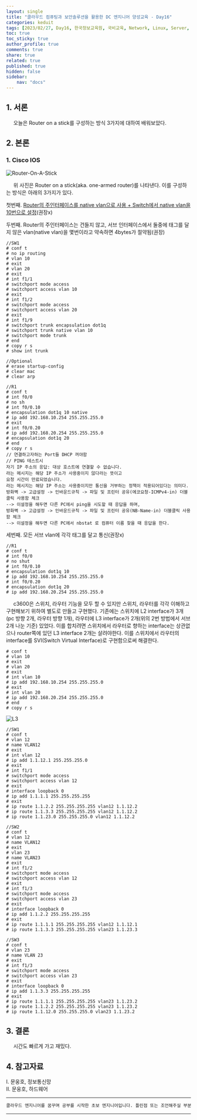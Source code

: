 ```yaml
---
layout: single
title: "클라우드 컴퓨팅과 보안솔루션을 활용한 DC 엔지니어 양성교육 - Day16"
categories: keduit
tags: [2023/02/27, Day16, 한국정보교육원, 국비교육, Network, Linux, Server, 하드웨어]
toc: true
toc_sticky: true
author_profile: true
comments: true
share: true
related: true
published: true
hidden: false
sidebar: 
    nav: "docs"
---
```


## 1. 서론  

&nbsp;&nbsp;&nbsp;&nbsp; 오늘은 Router on a stick를 구성하는 방식 3가지에 대하여 배워보았다.

## 2. 본론  

### 1. Cisco IOS  

![Router-On-A-Stick](https://user-images.githubusercontent.com/124491456/221452027-3ce9681d-07f9-4eb2-986d-f67a1b98190f.jpeg)

&nbsp;&nbsp;&nbsp;&nbsp; 위 사진은 Router on a stick(aka. one-armed router)를 나타낸다. 이를 구성하는 방식은 아래의 3가지가 있다.   

첫번째. [Router의 주인터페이스를 native vlan으로 사용 + Switch에서 native vlan을 10번으로 설정](https://holeman4110.github.io/keduit/keduit-day14/)(권장x)   

두번째. Router의 주인터페이스는 건들지 않고, 서브 인터페이스에서 둘중에 태그를 달지 않은 vlan(native vlan)을 몇번이라고 약속하면 4bytes가 절약됨(권장)

```
//SW1
# conf t
# no ip routing
# vlan 10
# exit
# vlan 20
# exit
# int f1/1
# switchport mode access
# switchport access vlan 10
# exit
# int f1/2
# switchport mode access
# switchport access vlan 20
# exit
# int f1/9
# switchport trunk encapsulation dot1q
# switchport trunk native vlan 10
# switchport mode trunk
# end
# copy r s
# show int trunk

//Optional
# erase startup-config
# clear mac
# clear arp
```

```
//R1
# conf t
# int f0/0
# no sh
# int f0/0.10
# encapsulation dot1q 10 native
# ip add 192.168.10.254 255.255.255.0
# exit
# int f0/0.20
# ip add 192.168.20.254 255.255.255.0
# encapsulation dot1q 20
# end
# copy r s
// 연결하고자하는 Port들 DHCP 꺼야함
// PING 테스트시
자기 IP 주소의 응답: 대상 호스트에 연결할 수 없습니다.
라는 메시지는 해당 IP 주소가 사용중이지 않다라는 뜻이고
요청 시간이 만료되었습니다.
라는 메시지는 해당 IP 주소는 사용중이지만 통신을 거부하는 정책이 적용되어있다는 의미다.
방화벽 -> 고급설정 -> 인바운드규칙 -> 파일 및 프린터 공유(에코요청-ICMPv4-in) 더블클릭 사용함 체크
--> 이설정을 해두면 다른 PC에서 ping을 시도할 때 응답을 하며,
방화벽 -> 고급설정 -> 인바운드규칙 -> 파일 및 프린터 공유(NB-Name-in) 더블클릭 사용함 체크
--> 이설정을 해두면 다른 PC에서 nbstat 로 컴퓨터 이름 찾을 때 응답을 한다.
```

세번째. 모든 서브 vlan에 각각 태그를 달고 통신(권장x)

```
//R1
# conf t
# int f0/0
# no shut
# int f0/0.10
# encapsulation dot1q 10
# ip add 192.168.10.254 255.255.255.0
# int f0/0.20
# encapsulation dot1q 20
# ip add 192.168.20.254 255.255.255.0
```

&nbsp;&nbsp;&nbsp;&nbsp; c3600은 스위치, 라우터 기능을 모두 할 수 있지만 스위치, 라우터를 각각 이해하고 구현해보기 위하여 별도로 만들고 구현했다. 기존에는 스위치에 L2 interface가 3개(pc 방향 2개, 라우터 방향 1개), 라우터에 L3 interface가 2개(위의 2번 방법에서 서브 2개 나눈 기준) 있었다. 이를 합치려면 스위치에서 라우터로 향하는 interface는 상관없으나 router쪽에 있던 L3 interface 2개는 살려야한다. 이를 스위치에서 라우터의 interface를 SVI(Switch Virtual Interface)로 구현함으로써 해결한다.

```
# conf t
# vlan 10
# exit
# vlan 20
# exit
# int vlan 10
# ip add 192.168.10.254 255.255.255.0
# exit
# int vlan 20
# ip add 192.168.20.254 255.255.255.0
# end
# copy r s
```

![L3](https://user-images.githubusercontent.com/124491456/221463754-cc1cce30-3b7d-4014-84a8-0db02f028acc.png)

```
//SW1
# conf t
# vlan 12
# name VLAN12
# exit
# int vlan 12
# ip add 1.1.12.1 255.255.255.0
# exit
# int f1/1
# switchport mode access
# switchport access vlan 12
# exit
# interface loopback 0
# ip add 1.1.1.1 255.255.255.255
# exit
# ip route 1.1.2.2 255.255.255.255 vlan12 1.1.12.2
# ip route 1.1.3.3 255.255.255.255 vlan12 1.1.12.2
# ip route 1.1.23.0 255.255.255.0 vlan12 1.1.12.2
```

```
//SW2
# conf t
# vlan 12
# name VLAN12
# exit
# vlan 23
# name VLAN23
# exit
# int f1/2
# switchport mode access
# switchport access vlan 12
# exit
# int f1/3
# switchport mode access
# switchport access vlan 23
# exit
# interface loopback 0
# ip add 1.1.2.2 255.255.255.255
# exit
# ip route 1.1.1.1 255.255.255.255 vlan12 1.1.12.1
# ip route 1.1.3.3 255.255.255.255 vlan23 1.1.23.3
```

```
//SW3
# conf t
# vlan 23
# name VLAN 23
# exit
# int f1/3
# switchport mode access
# switchport access vlan 23
# exit
# interface loopback 0
# ip add 1.1.3.3 255.255.255.255
# exit
# ip route 1.1.1.1 255.255.255.255 vlan23 1.1.23.2
# ip route 1.1.2.2 255.255.255.255 vlan23 1.1.23.2
# ip route 1.1.12.0 255.255.255.0 vlan23 1.1.23.2
```

## 3. 결론  

&nbsp;&nbsp;&nbsp;&nbsp; 시간도 빠르게 가고 재밌다.

## 4. 참고자료  

Ⅰ. 문웅호, 정보통신망   
Ⅱ. 문웅호, 하드웨어

---

```bash
클라우드 엔지니어를 꿈꾸며 공부를 시작한 초보 엔지니어입니다. 틀린점 또는 조언해주실 부분이 있으시면 친절하게 댓글 부탁드립니다. 방문해 주셔서 감사합니다 :)
```

---
